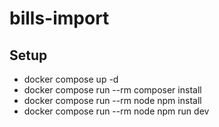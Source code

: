 # bills-import

## Setup

- docker compose up -d
- docker compose run --rm composer install
- docker compose run --rm node npm install
- docker compose run --rm node npm run dev
